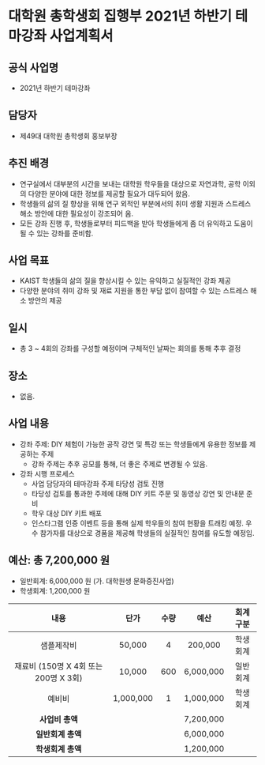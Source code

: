 대학원 총학생회 집행부 2021년 하반기 테마강좌 사업계획서
===

## 공식 사업명
- 2021년 하반기 테마강좌

## 담당자
- 제49대 대학원 총학생회 홍보부장

## 추진 배경
- 연구실에서 대부분의 시간을 보내는 대학원 학우들을 대상으로 자연과학, 공학 이외의 다양한 분야에 대한 정보를 제공할 필요가 대두되어 왔음.
- 학생들의 삶의 질 향상을 위해 연구 외적인 부분에서의 취미 생활 지원과 스트레스 해소 방안에 대한 필요성이 강조되어 옴.
- 모든 강좌 진행 후, 학생들로부터 피드백을 받아 학생들에게 좀 더 유익하고 도움이 될 수 있는 강좌를 준비함.

## 사업 목표
- KAIST 학생들의 삶의 질을 향상시킬 수 있는 유익하고 실질적인 강좌 제공
- 다양한 분야의 취미 강좌 및 재료 지원을 통한 부담 없이 참여할 수 있는 스트레스 해소 방안의 제공

## 일시
- 총 3 ~ 4회의 강좌를 구성할 예정이며 구체적인 날짜는 회의를 통해 추후 결정

## 장소
- 없음.

## 사업 내용
- 강좌 주제: DIY 체험이 가능한 공작 강연 및 특강 또는 학생들에게 유용한 정보를 제공하는 주제
    - 강좌 주제는 추후 공모를 통해, 더 좋은 주제로 변경될 수 있음.
- 강좌 시행 프로세스
    - 사업 담당자의 테마강좌 주제 타당성 검토 진행
    - 타당성 검토를 통과한 주제에 대해 DIY 키트 주문 및 동영상 강연 및 안내문 준비
    - 학우 대상 DIY 키트 배포 
    - 인스타그램 인증 이벤트 등을 통해 실제 학우들의 참여 현황을 트래킹 예정. 우수 참가자를 대상으로 경품을 제공해 학생들의 실질적인 참여를 유도할 예정임. 

## 예산: 총 7,200,000 원
- 일반회계: 6,000,000 원 (가. 대학원생 문화증진사업)
- 학생회계: 1,200,000 원 

| **내용** | **단가** | **수량** | **예산** | **회계구분** |
|:---:|:---:|:---:|:---:|:---:|
| 샘플제작비 | 50,000 | 4 | 200,000 | 학생회계 |
| 재료비 (150명 X 4회 또는 200명 X 3회) | 10,000 | 600 | 6,000,000 | 일반회계 |
| 예비비 | 1,000,000 | 1 | 1,000,000 | 학생회계 |
| **사업비 총액** |  |  | 7,200,000 | |
| **일반회계 총액** |  |  | 6,000,000 | |
| **학생회계 총액** |  |  | 1,200,000 | |
